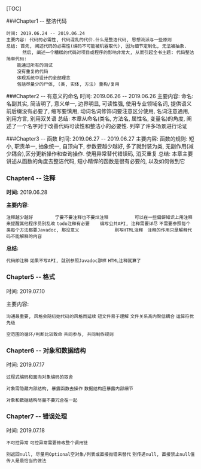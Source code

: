 [TOC]

###Chapter1 -- 整洁代码

    时间: 2019.06.24 -- 2019.06.24
    主要内容: 代码的必需性, 代码混乱的代价.什么是整洁代码, 思想流派与一些原则
    总结: 首先, 阐述代码的必需性(编码不可能被机器取代), 因为细节定制化, 无法被抽象. 
          然后, 阐述一个糟糕的代码对项目或程序的影响非常大, 从而引起全书主题: 代码整洁
    简单代码:
    	能通过所有的测试
    	没有重复的代码
    	体现系统中设计的全部理念
    	包括尽量少的尸体, (类, 实体, 方法) 重构/复用

###Chapter2 -- 有意义的命名
    时间: 2019.06.26 -- 2019.06.26
    主要内容: 命名: 名副其实, 简洁明了, 意义单一, 边界明显, 可读性强, 使用专业领域名词, 提供语义
             前后缀没有必要了, 缩写要慎用, 动词名词修饰词要注意区分使用, 名词注意通用, 别用方言, 别用双关语
    总结: 本章从命名(类名, 方法名, 属性名, 变量名)的角度, 
          阐述了一个名字对于改善代码可读性和整洁小的必要性. 列举了许多场景进行论证

###Chapter3 --  函数
    时间: 2019.06.27 -- 2019.06.27
    主要内容: 函数的规则: 短小, 职责单一, 抽象统一, 自顶向下, 参数要越少越好, 多了就封装为类, 
    无副作用(减少耦合),区分更新操作和查询操作. 使用异常替代错误码, 消灭重复
    总结: 本章主要讲述从函数的角度去整洁代码, 短小精悍的函数是很有必要的, 以及如何做到它

### Chapter4 -- 注释

**时间:**&nbsp;2019.06.28

**主要内容**: 

`注释越少越好`               `宁要不要注释也不要烂注释 `               	 `可以在一些偏僻知识上用注释来提醒其他程序员别乱改`              `todo注释有必要`       `编写公共API, 注释需要详尽` 		   `不需要参照每个类每个方法都要Javadoc, 那没意义`                        `别写HTML注释`    		  `注释的作用只是解释代码不能解释的内容`

**总结:**

`代码即注释`	`如果不写API, 就别参照Javadoc那样`	`HTML注释就算了`

### Chapter5 -- 格式

时间: 2019.07.10

主要内容:

`沟通最重要, 风格会随初始代码的风格而延续`	`短文件易于理解`	`文件关系高内聚低耦合`	`运算符优先级`

`空范围的循环/判断比较致命`		`共同参与, 共同制作规则`

### Chapter6 -- 对象和数据结构

时间: 2019.07.17

`过程式编码和面向对象编码的取舍`

`对象需隐藏内部结构, 暴露函数去操作`		`数据结构应暴露内部细节`

`对象和数据结构尽量不要冗合在一起`

### Chapter7 -- 错误处理

时间: 2019.07.18

`不可控异常`	`可控异常需要修改整个调用链`

​`别返回null, 尽量用Optional空对象/列表或直接抛错来替代`		`别传递null, 直接禁止null值传入是最恰当的做法`                                                                                            
